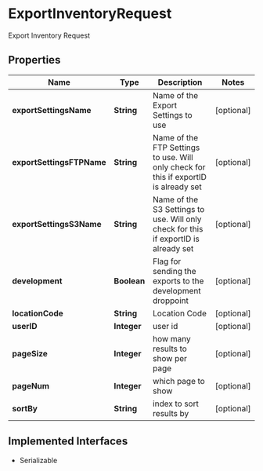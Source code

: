 

# ExportInventoryRequest

Export Inventory Request

## Properties

| Name | Type | Description | Notes |
|------------ | ------------- | ------------- | -------------|
|**exportSettingsName** | **String** | Name of the Export Settings to use |  [optional] |
|**exportSettingsFTPName** | **String** | Name of the FTP Settings to use. Will only check for this if exportID is already set |  [optional] |
|**exportSettingsS3Name** | **String** | Name of the S3 Settings to use. Will only check for this if exportID is already set |  [optional] |
|**development** | **Boolean** | Flag for sending the exports to the development droppoint |  [optional] |
|**locationCode** | **String** | Location Code |  [optional] |
|**userID** | **Integer** | user id |  [optional] |
|**pageSize** | **Integer** | how many results to show per page |  [optional] |
|**pageNum** | **Integer** | which page to show |  [optional] |
|**sortBy** | **String** | index to sort results by |  [optional] |


## Implemented Interfaces

* Serializable


